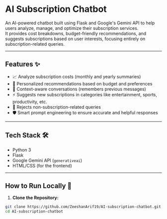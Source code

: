 # AI Subscription Chatbot

An AI-powered chatbot built using Flask and Google's Gemini API to help users analyze, manage, and optimize their subscription services.  
It provides cost breakdowns, budget-friendly recommendations, and suggests subscriptions based on user interests, focusing entirely on subscription-related queries.

---

## Features ✨

- 📈 Analyze subscription costs (monthly and yearly summaries)
- 🎯 Personalized recommendations based on budget and preferences
- 🧠 Context-aware conversations (remembers previous messages)
- ⚡ Suggests new subscriptions in categories like entertainment, sports, productivity, etc.
- 🚫 Rejects non-subscription-related queries
- 🛡️ Smart prompt engineering to ensure accurate and helpful responses

---

## Tech Stack 🛠

- Python 3
- Flask
- Google Gemini API (`generativeai`)
- HTML/CSS (for the frontend)

---

## How to Run Locally 🚀

1. **Clone the Repository:**

```bash
git clone https://github.com/ZeeshanArif19/AI-subscription-chatbot.git
cd AI-subscription-chatbot
